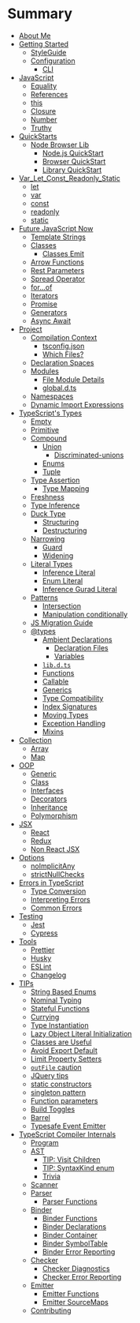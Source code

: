 # Summary

* [About Me](AboutMe.md) <!--completed-->
* [Getting Started](TypeScript.md) <!--completed-->
  * [StyleGuide](styleguide/styleguide.md)
  * [Configuration](configuration/configuration.md) <!--completed-->
    * [CLI](configuration/cli.md) <!--completed-->
* [JavaScript](javascript/recap.md)
  * [Equality](javascript/equality_condition.md) <!--completed-->
  * [References](javascript/references.md) <!--completed-->
  * [this](javascript/this.md) <!--completed-->
  * [Closure](javascript/closure.md) <!--completed-->
  * [Number](javascript/number.md) <!--completed-->
  * [Truthy](javascript/truthy.md) <!--completed-->
* [QuickStarts](quick/quick.md)  <!--completed-->
  * [Node Browser Lib](quick/quick.md)  <!--completed-->
    * [Node.js QuickStart](quick/nodejs.md)  <!--completed-->
    * [Browser QuickStart](quick/browser.md)  <!--completed-->
    * [Library QuickStart](quick/library.md)  <!--completed-->  
* [Var_Let_Const_Readonly_Static](defination/defination.md) <!--completed-->
  * [let](defination/let.md) <!--completed-->
  * [var](defination/var.md) <!--completed-->
  * [const](defination/const.md)   <!--completed-->
  * [readonly](types/readonly/readonly.md)   <!--completed-->
  * [static](types/static/static.md)   <!--completed-->
* [Future JavaScript Now](future-javascript.md) 
  * [Template Strings](types/string/template-strings.md)  <!--completed-->  
  * [Classes](classes.md)
    * [Classes Emit](classes-emit.md)
  * [Arrow Functions](arrow-functions.md)
  * [Rest Parameters](rest-parameters.md)
  * [Spread Operator](spread-operator.md)
  * [for...of](for...of.md)
  * [Iterators](iterators.md)
  * [Promise](promise.md)
  * [Generators](generators.md)
  * [Async Await](async-await.md)
* [Project](project/project.md)
  * [Compilation Context](project/compilation-context.md)
    * [tsconfig.json](project/tsconfig.md) <!--completed--> 
    * [Which Files?](project/files.md)
  * [Declaration Spaces](project/declarationspaces.md)
  * [Modules](project/modules.md)
    * [File Module Details](project/external-modules.md)
    * [global.d.ts](project/globals.md)
  * [Namespaces](project/namespaces.md)  <!--completed-->
  * [Dynamic Import Expressions](project/dynamic-import-expressions.md)
* [TypeScript's Types](types/types.md) <!--completed-->
  * [Empty](types/empty.md) <!--completed-->
  * [Primitive](types/primitive/primitive.md) <!--completed-->
  * [Compound](types/compound/compound.md)  <!--completed-->
    * [Union](types/compound/union/union.md) <!--completed-->
      * [Discriminated-unions](types/compound/union/discriminated-unions.md) <!--completed-->
    * [Enums](types/compound/enum/enum.md)  <!--completed-->
    * [Tuple](types/compound/tuple/tuple.md) <!--completed-->
  * [Type Assertion](types/type-assertion.md)<!--completed-->
    * [Type Mapping](types/mapping.md)  <!--completed-->  
  * [Freshness](types/freshness.md)  <!--completed-->    
  * [Type Inference](types/type-inference.md)
  * [Duck Type](types/duck/duck.md) <!--completed-->
    * [Structuring](types/duck/structural/structural.md) <!--completed-->
    * [Destructuring](types/duck/structural/destructuring.md) <!--completed-->
  * [Narrowing](types/narrowing/narrowing.md)   <!--completed-->    
      * [Guard](types/narrowing/guard.md)   <!--completed-->    
      * [Widening](types/narrowing/widening.md)  <!--completed-->        
  * [Literal Types](types/literal/literal-types.md)<!--completed-->
    * [Inference Literal](types/inference-literal-types.md)   <!--completed-->
    * [Enum Literal](types/enum-literal-type.md)   <!--completed-->    
    * [Inference Gurad Literal](types/inference-literal-gurad-type.md)   <!--completed-->  
  * [Patterns](types/patterns/patterns.md) <!--completed-->          
    * [Intersection](types/patterns/intersection/intersection.md) <!--completed-->      
    * [Manipulation conditionally](types/patterns/manipulation/conditional.md) <!--completed-->      
  * [JS Migration Guide](types/migrating.md)
  * [@types](types/module/@types.md) <!--completed--> 
    * [Ambient Declarations](types/module/ambient/intro.md)<!--completed-->
      * [Declaration Files](types/module/ambient/d.ts.md)<!--completed-->
      * [Variables](types/module/ambient/variables.md)    <!--completed-->
    * [`lib.d.ts`](types/lib.d.ts.md)
    * [Functions](types/functions.md)
    * [Callable](types/callable.md)    
    * [Generics](types/generics.md)    
    * [Type Compatibility](types/type-compatibility.md)  
    * [Index Signatures](types/system/index-signatures.md)
    * [Moving Types](types/moving-types.md)
    * [Exception Handling](types/exceptions.md)
    * [Mixins](types/mixins.md)
* [Collection](collection/collection.md)
  * [Array](collection/array.md)    
  * [Map](collection/map.md)        
* [OOP](oop/oop.md)  
  * [Generic](types/generic/generic.md)    
  * [Class](oop/class.md)    
  * [Interfaces](oop/interfaces.md)  
  * [Decorators](oop/decorators.md)      
  * [Inheritance](oop/inheritance.md)        
  * [Polymorphism](oop/polymorphism.md)          
* [JSX](jsx/tsx.md)
  * [React](jsx/react.md)
  * [Redux](jsx/redux.md)
  * [Non React JSX](jsx/others.md)
* [Options](options/intro.md)
  * [noImplicitAny](options/noImplicitAny.md)
  * [strictNullChecks](options/strictNullChecks.md)
* [Errors in TypeScript](errors/main.md)
  * [Type Conversion](types/conversion.md)  <!--completed-->  
  * [Interpreting Errors](errors/interpreting-errors.md)  
  * [Common Errors](errors/common-errors.md)
* [Testing](testing/intro.md)
  * [Jest](testing/jest.md)
  * [Cypress](testing/cypress.md)
* [Tools](tools/intro.md)
  * [Prettier](tools/prettier.md)
  * [Husky](tools/husky.md)
  * [ESLint](tools/eslint.md)
  * [Changelog](tools/changelog.md)
* [TIPs](tips/main.md)
  * [String Based Enums](tips/stringEnums.md)
  * [Nominal Typing](tips/nominalTyping.md)
  * [Stateful Functions](tips/statefulFunctions.md)
  * [Currying](tips/currying.md)
  * [Type Instantiation](tips/typeInstantiation.md)
  * [Lazy Object Literal Initialization](tips/lazyObjectLiteralInitialization.md)
  * [Classes are Useful](tips/classesAreUseful.md)
  * [Avoid Export Default](tips/defaultIsBad.md)
  * [Limit Property Setters](tips/propertySetters.md)
  * [`outFile` caution](tips/outFile.md)
  * [JQuery tips](tips/jquery.md)
  * [static constructors](tips/staticConstructor.md)
  * [singleton pattern](tips/singleton.md)
  * [Function parameters](tips/functionParameters.md)
  * [Build Toggles](tips/build-toggles.md)
  * [Barrel](tips/barrel.md)  
  * [Typesafe Event Emitter](tips/typed-event.md)
* [TypeScript Compiler Internals](compiler/overview.md)
  * [Program](compiler/program.md)
  * [AST](compiler/ast.md)
    * [TIP: Visit Children](compiler/ast-tip-children.md)
    * [TIP: SyntaxKind enum](compiler/ast-tip-syntaxkind.md)
    * [Trivia](compiler/ast-trivia.md)
  * [Scanner](compiler/scanner.md)
  * [Parser](compiler/parser.md)
    * [Parser Functions](compiler/parser-functions.md)
  * [Binder](compiler/binder.md)
    * [Binder Functions](compiler/binder-functions.md)
    * [Binder Declarations](compiler/binder-declarations.md)
    * [Binder Container](compiler/binder-container.md)
    * [Binder SymbolTable](compiler/binder-symboltable.md)
    * [Binder Error Reporting](compiler/binder-diagnostics.md)
  * [Checker](compiler/checker.md)
    * [Checker Diagnostics](compiler/checker-global.md)
    * [Checker Error Reporting](compiler/checker-diagnostics.md)
  * [Emitter](compiler/emitter.md)
    * [Emitter Functions](compiler/emitter-functions.md)
    * [Emitter SourceMaps](compiler/emitter-sourcemaps.md)
  * [Contributing](compiler/contributing.md)
